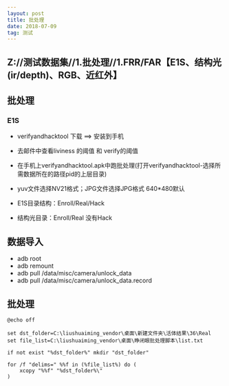 ```yaml
---
layout: post
title: 批处理
date: 2018-07-09
tag: 测试
---
```


## Z://测试数据集//1.批处理//1.FRR/FAR【E1S、结构光(ir/depth)、RGB、近红外】

## 批处理
### E1S 
- verifyandhacktool 下载 ==> 安装到手机
- 去邮件中查看liviness 的阈值  和 verify的阈值
- 在手机上verifyandhacktool.apk中跑批处理(打开verifyandhacktool-选择所需数据所在的路径pid的上层目录)
- yuv文件选择NV21格式；JPG文件选择JPG格式   640*480默认
- E1S目录结构：Enroll/Real/Hack

- 结构光目录：Enroll/Real  没有Hack

## 数据导入
- adb root
- adb remount
- adb pull /data/misc/camera/unlock_data
- adb pull /data/misc/camera/unlock_data.record

## 批处理
```
@echo off

set dst_folder=C:\liushuaiming_vendor\桌面\新建文件夹\活体结果\36\Real
set file_list=C:\liushuaiming_vendor\桌面\睁闭眼批处理脚本\list.txt

if not exist "%dst_folder%" mkdir "dst_folder"

for /f "delims=" %%f in (%file_list%) do (
    xcopy "%%f" "%dst_folder%\"
)
```
